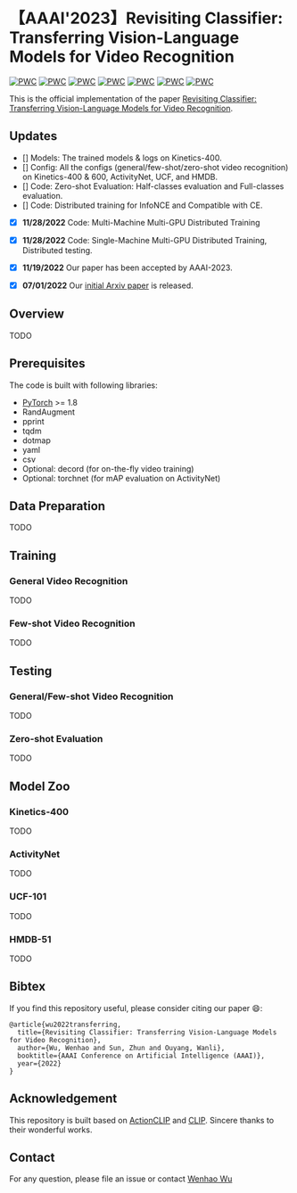 # 【AAAI'2023】Revisiting Classifier: Transferring Vision-Language Models for Video Recognition
[![PWC](https://img.shields.io/endpoint.svg?url=https://paperswithcode.com/badge/transferring-textual-knowledge-for-visual/action-classification-on-kinetics-400)](https://paperswithcode.com/sota/action-classification-on-kinetics-400?p=transferring-textual-knowledge-for-visual)
[![PWC](https://img.shields.io/endpoint.svg?url=https://paperswithcode.com/badge/transferring-textual-knowledge-for-visual/action-recognition-in-videos-on-activitynet)](https://paperswithcode.com/sota/action-recognition-in-videos-on-activitynet?p=transferring-textual-knowledge-for-visual)
[![PWC](https://img.shields.io/endpoint.svg?url=https://paperswithcode.com/badge/transferring-textual-knowledge-for-visual/action-recognition-in-videos-on-ucf101)](https://paperswithcode.com/sota/action-recognition-in-videos-on-ucf101?p=transferring-textual-knowledge-for-visual)
[![PWC](https://img.shields.io/endpoint.svg?url=https://paperswithcode.com/badge/transferring-textual-knowledge-for-visual/zero-shot-action-recognition-on-kinetics)](https://paperswithcode.com/sota/zero-shot-action-recognition-on-kinetics?p=transferring-textual-knowledge-for-visual)
[![PWC](https://img.shields.io/endpoint.svg?url=https://paperswithcode.com/badge/transferring-textual-knowledge-for-visual/zero-shot-action-recognition-on-activitynet)](https://paperswithcode.com/sota/zero-shot-action-recognition-on-activitynet?p=transferring-textual-knowledge-for-visual)
[![PWC](https://img.shields.io/endpoint.svg?url=https://paperswithcode.com/badge/transferring-textual-knowledge-for-visual/zero-shot-action-recognition-on-ucf101)](https://paperswithcode.com/sota/zero-shot-action-recognition-on-ucf101?p=transferring-textual-knowledge-for-visual)
[![PWC](https://img.shields.io/endpoint.svg?url=https://paperswithcode.com/badge/transferring-textual-knowledge-for-visual/zero-shot-action-recognition-on-hmdb51)](https://paperswithcode.com/sota/zero-shot-action-recognition-on-hmdb51?p=transferring-textual-knowledge-for-visual)


This is the official implementation of the paper [Revisiting Classifier: Transferring Vision-Language Models for Video Recognition](https://arxiv.org/abs/2207.01297). 




## Updates
- [] Models: The trained models & logs on Kinetics-400.
- [] Config: All the configs (general/few-shot/zero-shot video recognition) on Kinetics-400 & 600, ActivityNet, UCF, and HMDB.
- [] Code: Zero-shot Evaluation: Half-classes evaluation and Full-classes evaluation.
- [] Code: Distributed training for InfoNCE and Compatible with CE.
- [x] **11/28/2022** Code: Multi-Machine Multi-GPU Distributed Training
- [x] **11/28/2022** Code: Single-Machine Multi-GPU Distributed Training, Distributed testing.
- [x] **11/19/2022** Our paper has been accepted by AAAI-2023.
- [x] **07/01/2022** Our [initial Arxiv paper](https://arxiv.org/abs/2207.01297v1) is released.


## Overview
TODO


## Prerequisites
The code is built with following libraries:

- [PyTorch](https://pytorch.org/) >= 1.8
- RandAugment
- pprint
- tqdm
- dotmap
- yaml
- csv
- Optional: decord (for on-the-fly video training)
- Optional: torchnet (for mAP evaluation on ActivityNet)

## Data Preparation
TODO



## Training

### General Video Recognition
TODO

### Few-shot Video Recognition
TODO


## Testing

### General/Few-shot Video Recognition
TODO

### Zero-shot Evaluation
TODO



## Model Zoo
### Kinetics-400
TODO

### ActivityNet
TODO

### UCF-101
TODO

### HMDB-51
TODO



## Bibtex
If you find this repository useful, please consider citing our paper 😄:

```
@article{wu2022transferring,
  title={Revisiting Classifier: Transferring Vision-Language Models for Video Recognition},
  author={Wu, Wenhao and Sun, Zhun and Ouyang, Wanli},
  booktitle={AAAI Conference on Artificial Intelligence (AAAI)},
  year={2022}
}
```




## Acknowledgement

This repository is built based on [ActionCLIP](https://github.com/sallymmx/actionclip) and [CLIP](https://github.com/openai/CLIP). Sincere thanks to their wonderful works.


## Contact
For any question, please file an issue or contact [Wenhao Wu](https://whwu95.github.io/)

